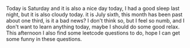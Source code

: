Today is Saturday and it is also a nice day today, I had a good sleep last night, but it is also cloudy today. it is July sixth, this month has been past about one third, is it a bad news? I don't think so, but I feel so numb, and I don't want to learn anything today, maybe I should do some good relax. This afternoon I also find some leetcode questions to do, hope I can get some funny in these questions.
